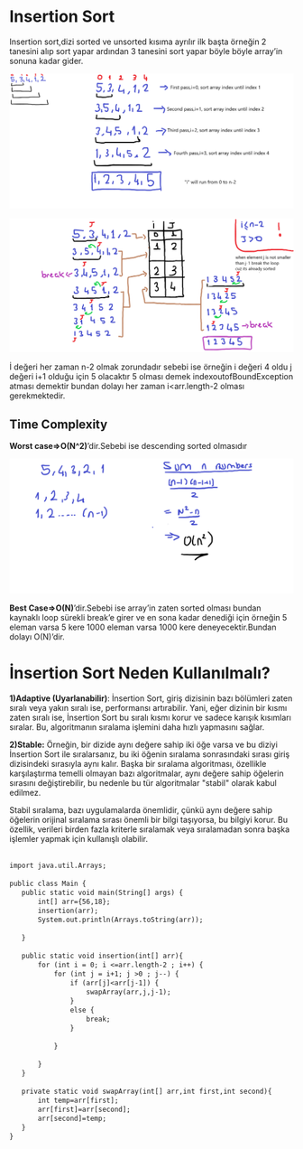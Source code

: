 Insertion Sort
==============
Insertion sort,dizi sorted ve unsorted kısıma ayrılır ilk başta örneğin 2 tanesini alıp sort yapar ardından 3 tanesini sort yapar böyle böyle array’in sonuna kadar gider.

![photo1](https://github.com/alpersener/InsertionSort/blob/master/photo1.png)

![photo2](https://github.com/alpersener/InsertionSort/blob/master/photo2.png)


İ değeri her zaman n-2 olmak zorundadır sebebi ise örneğin i değeri 4 oldu j değeri i+1 olduğu için 5 olacaktır 5 olması demek indexoutofBoundException atması demektir bundan dolayı  her zaman i<arr.length-2 olması gerekmektedir.

Time Complexity
---------------

**Worst case⇒O(N^2)**’dir.Sebebi ise descending sorted olmasıdır

![photo3](https://github.com/alpersener/InsertionSort/blob/master/photo3.png)


**Best Case⇒O(N)**’dir.Sebebi ise array’in zaten sorted olması bundan kaynaklı loop sürekli break’e girer ve en sona kadar denediği için örneğin 5 eleman varsa 5 kere 1000 eleman varsa 1000 kere deneyecektir.Bundan dolayı O(N)’dir.

İnsertion Sort Neden Kullanılmalı?
==================================

**1)Adaptive (Uyarlanabilir)**: İnsertion Sort, giriş dizisinin bazı bölümleri zaten sıralı veya yakın sıralı ise, performansı artırabilir. Yani, eğer dizinin bir kısmı zaten sıralı ise, İnsertion Sort bu sıralı kısmı korur ve sadece karışık kısımları sıralar. Bu, algoritmanın sıralama işlemini daha hızlı yapmasını sağlar.

**2)Stable:** Örneğin, bir dizide aynı değere sahip iki öğe varsa ve bu diziyi İnsertion Sort ile sıralarsanız, bu iki öğenin sıralama sonrasındaki sırası giriş dizisindeki sırasıyla aynı kalır. Başka bir sıralama algoritması, özellikle karşılaştırma temelli olmayan bazı algoritmalar, aynı değere sahip öğelerin sırasını değiştirebilir, bu nedenle bu tür algoritmalar "stabil" olarak kabul edilmez.

Stabil sıralama, bazı uygulamalarda önemlidir, çünkü aynı değere sahip öğelerin orijinal sıralama sırası önemli bir bilgi taşıyorsa, bu bilgiyi korur. Bu özellik, verileri birden fazla kriterle sıralamak veya sıralamadan sonra başka işlemler yapmak için kullanışlı olabilir.

 ```

import java.util.Arrays;

public class Main {
    public static void main(String[] args) {
        int[] arr={56,18};
        insertion(arr);
        System.out.println(Arrays.toString(arr));

    }

    public static void insertion(int[] arr){
        for (int i = 0; i <=arr.length-2 ; i++) {
            for (int j = i+1; j >0 ; j--) {
                if (arr[j]<arr[j-1]) {
                    swapArray(arr,j,j-1);
                }
                else {
                    break;
                }

            }
            
        }
    }

    private static void swapArray(int[] arr,int first,int second){
        int temp=arr[first];
        arr[first]=arr[second];
        arr[second]=temp;
    }
}
 ```

